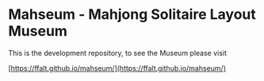 # Mahseum - Mahjong Solitaire Layout Museum

This is the development repository, to see the Museum please visit

[https://ffalt.github.io/mahseum/](https://ffalt.github.io/mahseum/)

